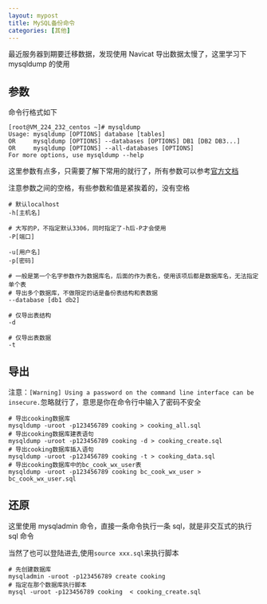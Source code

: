 ```yaml
---
layout: mypost
title: MySQL备份命令
categories: [其他]
---
```


最近服务器到期要迁移数据，发现使用 Navicat 导出数据太慢了，这里学习下 mysqldump 的使用

## 参数

命令行格式如下

```
[root@VM_224_232_centos ~]# mysqldump
Usage: mysqldump [OPTIONS] database [tables]
OR     mysqldump [OPTIONS] --databases [OPTIONS] DB1 [DB2 DB3...]
OR     mysqldump [OPTIONS] --all-databases [OPTIONS]
For more options, use mysqldump --help
```

这里参数有点多，只需要了解下常用的就行了，所有参数可以参考[官方文档](https://dev.mysql.com/doc/refman/5.7/en/mysqldump.html)

注意参数之间的空格，有些参数和值是紧挨着的，没有空格

```
# 默认localhost
-h[主机名]

# 大写的P，不指定默认3306，同时指定了-h后-P才会使用
-P[端口]

-u[用户名]
-p[密码]

# 一般是第一个名字参数作为数据库名，后面的作为表名，使用该项后都是数据库名，无法指定单个表
# 导出多个数据库，不做限定的话是备份表结构和表数据
--database [db1 db2]

# 仅导出表结构
-d

# 仅导出表数据
-t
```

## 导出

注意：`[Warning] Using a password on the command line interface can be insecure.`忽略就行了，意思是你在命令行中输入了密码不安全

```
# 导出cooking数据库
mysqldump -uroot -p123456789 cooking > cooking_all.sql
# 导出cooking数据库建表语句
mysqldump -uroot -p123456789 cooking -d > cooking_create.sql
# 导出cooking数据库插入语句
mysqldump -uroot -p123456789 cooking -t > cooking_data.sql
# 导出cooking数据库中的bc_cook_wx_user表
mysqldump -uroot -p123456789 cooking bc_cook_wx_user > bc_cook_wx_user.sql
```

## 还原

这里使用 mysqladmin 命令，直接一条命令执行一条 sql，就是非交互式的执行 sql 命令

当然了也可以登陆进去,使用`source xxx.sql`来执行脚本

```
# 先创建数据库
mysqladmin -uroot -p123456789 create cooking
# 指定在那个数据库执行脚本
mysql -uroot -p123456789 cooking  < cooking_create.sql
```
